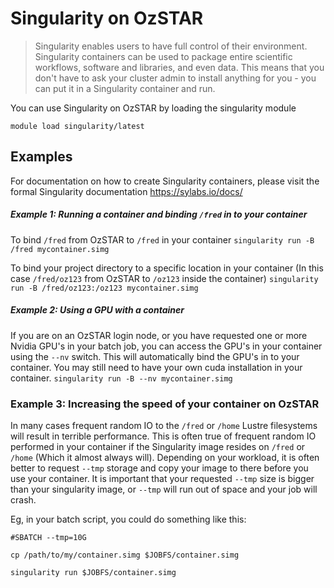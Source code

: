 Singularity on OzSTAR
=========

> Singularity enables users to have full control of their environment. Singularity containers can be used to package entire scientific workflows, software and libraries, and even data. This means that you don't have to ask your cluster admin to install anything for you - you can put it in a Singularity container and run.
>

You can use Singularity on OzSTAR by loading the singularity module

`module load singularity/latest`



Examples
---

For documentation on how to create Singularity containers, please visit the formal Singularity documentation https://sylabs.io/docs/



##### Example 1: Running a container and binding `/fred` in to your container
To bind `/fred` from OzSTAR to `/fred` in your container
`singularity run -B /fred mycontainer.simg`

To bind your project directory to a specific location in your container (In this case `/fred/oz123` from OzSTAR to `/oz123` inside the container)
`singularity run -B /fred/oz123:/oz123 mycontainer.simg`


##### Example 2: Using a GPU with a container
If you are on an OzSTAR login node, or you have requested one or more Nvidia GPU's in your batch job, you can access the GPU's in your container using the `--nv` switch. This will automatically bind the GPU's in to your container. You may still need to have your own cuda installation in your container.
`singularity run -B --nv mycontainer.simg`

### Example 3: Increasing the speed of your container on OzSTAR
In many cases frequent random IO to the `/fred` or `/home` Lustre filesystems will result in terrible performance. This is often true of frequent random IO performed in your container if the Singularity image resides on `/fred` or `/home` (Which it almost always will). Depending on your workload, it is often better to request `--tmp` storage and copy your image to there before you use your container. It is important that your requested `--tmp` size is bigger than your singularity image, or `--tmp` will run out of space and your job will crash.

Eg, in your batch script, you could do something like this:
```#!/bin/bash
#SBATCH --tmp=10G

cp /path/to/my/container.simg $JOBFS/container.simg

singularity run $JOBFS/container.simg
```
